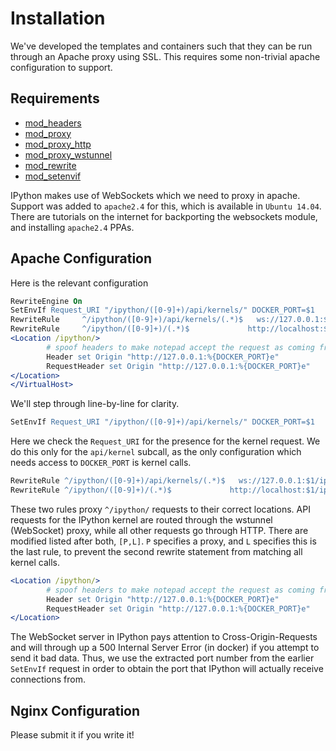 # Installation

We've developed the templates and containers such that they can be run through an Apache proxy using
SSL. This requires some non-trivial apache configuration to support.

## Requirements

 * [mod_headers](http://httpd.apache.org/docs/2.4/mod/mod_headers.html)
 * [mod_proxy](http://httpd.apache.org/docs/2.4/mod/mod_proxy.html)
 * [mod_proxy_http](http://httpd.apache.org/docs/2.4/mod/mod_proxy_http.html)
 * [mod_proxy_wstunnel](http://httpd.apache.org/docs/2.4/mod/mod_proxy_wstunnel.html)
 * [mod_rewrite](http://httpd.apache.org/docs/2.4/mod/mod_rewrite.html)
 * [mod_setenvif](http://httpd.apache.org/docs/2.4/mod/mod_setenvif.html)

IPython makes use of WebSockets which we need to proxy in apache. Support was added to `apache2.4`
for this, which is available in `Ubuntu 14.04`. There are tutorials on the internet for backporting
the websockets module, and installing `apache2.4` PPAs.

## Apache Configuration

Here is the relevant configuration

```apache
RewriteEngine On
SetEnvIf Request_URI "/ipython/([0-9]+)/api/kernels/" DOCKER_PORT=$1
RewriteRule     ^/ipython/([0-9]+)/api/kernels/(.*)$   ws://127.0.0.1:$1/ipython/$1/api/kernels/$2 [P,L]
RewriteRule     ^/ipython/([0-9]+)/(.*)$             http://localhost:$1/ipython/$1/$2 [P,L]
<Location /ipython/>
        # spoof headers to make notepad accept the request as coming from the same origin
        Header set Origin "http://127.0.0.1:%{DOCKER_PORT}e"
        RequestHeader set Origin "http://127.0.0.1:%{DOCKER_PORT}e"
</Location>
</VirtualHost>
```

We'll step through line-by-line for clarity.

```apache
SetEnvIf Request_URI "/ipython/([0-9]+)/api/kernels/" DOCKER_PORT=$1
```

Here we check the `Request_URI` for the presence for the kernel request. We do this only for the `api/kernel` subcall, as the only configuration which needs access to `DOCKER_PORT` is kernel calls.

```apache
RewriteRule ^/ipython/([0-9]+)/api/kernels/(.*)$   ws://127.0.0.1:$1/ipython/$1/api/kernels/$2 [P,L]
RewriteRule ^/ipython/([0-9]+)/(.*)$             http://localhost:$1/ipython/$1/$2 [P,L]
```

These two rules proxy `^/ipython/` requests to their correct locations. API requests for the IPython kernel are routed through the wstunnel (WebSocket) proxy, while all other requests go through HTTP. There are modified listed after both, `[P,L]`. `P` specifies a proxy, and `L` specifies this is the last rule, to prevent the second rewrite statement from matching all kernel calls.

```apache
<Location /ipython/>
        # spoof headers to make notepad accept the request as coming from the same origin
        Header set Origin "http://127.0.0.1:%{DOCKER_PORT}e"
        RequestHeader set Origin "http://127.0.0.1:%{DOCKER_PORT}e"
</Location>
```

The WebSocket server in IPython pays attention to Cross-Origin-Requests and will through up a 500 Internal Server Error (in docker) if you attempt to send it bad data. Thus, we use the extracted port number from the earlier `SetEnvIf` request in order to obtain the port that IPython will actually receive connections from.

## Nginx Configuration

Please submit it if you write it!
